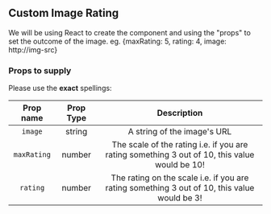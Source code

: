 ## Custom Image Rating

We will be using React to create the component and using the "props" to set the outcome of the image.
eg. {maxRating: 5, rating: 4, image: http://img-src}


### Props to supply

Please use the **exact** spellings:

|Prop name|Prop Type|Description|
|:-------:|:-------:|:---------:|
|```image``` |string|A string of the image's URL|
|```maxRating``` |number|The scale of the rating i.e. if you are rating something 3 out of 10, this value would be 10!|
|```rating``` |number|The rating on the scale i.e. if you are rating something 3 out of 10, this value would be 3!|
